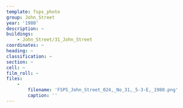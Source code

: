 ```yaml
---
template: fsps_photo
group: John_Street
year: '1980'
description: ~
buildings:
    - John_Street/31_John_Street
coordinates: ~
heading: ~
classification: ~
section: ~
cell: ~
film_roll: ~
files:
    -
        filename: 'FSPS_John_Street_024,_No_31,_5-3-E,_1980.png'
        caption: ''
---
```

